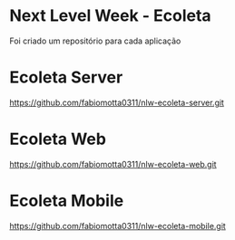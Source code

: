 # Next Level Week - Ecoleta
Foi criado um repositório para cada aplicação


# Ecoleta Server
https://github.com/fabiomotta0311/nlw-ecoleta-server.git

# Ecoleta Web
https://github.com/fabiomotta0311/nlw-ecoleta-web.git

# Ecoleta Mobile
https://github.com/fabiomotta0311/nlw-ecoleta-mobile.git
